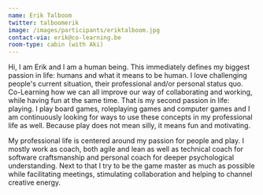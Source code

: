 ```yaml
---
name: Erik Talboom
twitter: talboomerik
image: /images/participants/eriktalboom.jpg
contact-via: erik@co-learning.be
room-type: cabin (with Aki)
---
```


Hi, I am Erik and I am a human being. This immediately defines my biggest passion in life: humans and what it means to be human. I love challenging people's current situation, their professional and/or personal status quo. Co-Learning how we can all improve our way of collaborating and working, while having fun at the same time. That is my second passion in life: playing. I play board games, roleplaying games and computer games and I am continuously looking for ways to use these concepts in my professional life as well. Because play does not mean silly, it means fun and motivating.

My professional life is centered around my passion for people and play. I mostly work as coach, both agile and lean as well as technical coach for software craftsmanship and personal coach for deeper psychological understanding. Next to that I try to be the game master as much as possible while facilitating meetings, stimulating collaboration and helping to channel creative energy.
